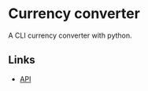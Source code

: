 # Currency converter 

A CLI currency converter with python.

## Links

- [API](https://currencylayer.com/ "Currency Data")
